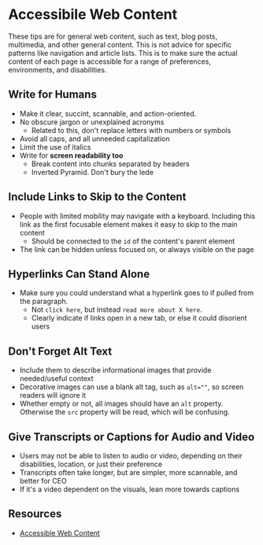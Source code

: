 # Accessibile Web Content

These tips are for general web content, such as text, blog posts, multimedia, and other general content. This is not advice for specific patterns like navigation and article lists. This is to make sure the actual content of each page is accessible for a range of preferences, environments, and disabilities.

## Write for Humans

* Make it clear, succint, scannable, and action-oriented.
* No obscure jargon or unexplained acronyms
  - Related to this, don't replace letters with numbers or symbols
* Avoid all caps, and all unneeded capitalization
* Limit the use of italics
* Write for **screen readability too**
  - Break content into chunks separated by headers
  - Inverted Pyramid. Don't bury the lede

## Include Links to Skip to the Content

* People with limited mobility may navigate with a keyboard. Including this link as the first focusable element makes it easy to skip to the main content
  - Should be connected to the `id` of the content's parent element
* The link can be hidden unless focused on, or always visible on the page

## Hyperlinks Can Stand Alone

* Make sure you could understand what a hyperlink goes to if pulled from the paragraph.
  - Not `click here`, but instead `read more about X here`.
  - Clearly indicate if links open in a new tab, or else it could disorient users

## Don't Forget Alt Text

* Include them to describe informational images that provide needed/useful context
* Decorative images can use a blank alt tag, such as `alt=""`, so screen readers will ignore it
* Whether empty or not, all images should have an `alt` property. Otherwise the `src` property will be read, which will be confusing.

## Give Transcripts or Captions for Audio and Video

* Users may not be able to listen to audio or video, depending on their disabilities, location, or just their preference
* Transcripts often take longer, but are simpler, more scannable, and better for CEO
* If it's a video dependent on the visuals, lean more towards captions

## Resources

* [Accessible Web Content](https://seesparkbox.com/foundry/writing_accessible_web_content)
